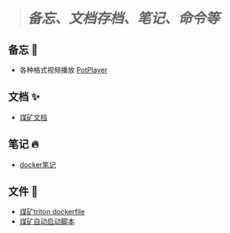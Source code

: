 ># ***备忘、文档存档、笔记、命令等***
## 备忘 🗻
- 各种格式视频播放 [PotPlayer](http://potplayer.tv/?lang=zh_CN)

## 文档 ✨
- [煤矿文档](/documnet/coal_config.md)
  
## 笔记 🔥
- [docker笔记](note/docker.md)

## 文件 🎉
- [煤矿triton dockerfile](file/dockerfile)
- [煤矿自动启动脚本](file/autostart.sh) 